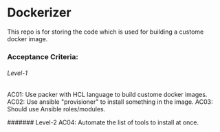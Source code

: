 # Dockerizer
This repo is for storing the code which is used for building a custome docker image.

### Acceptance Criteria: 
###### Level-1
AC01:  Use packer with HCL language to build custome docker images.
AC02:  Use ansible "provisioner" to install something in the image.
AC03:  Should use Ansible roles/modules.

####### Level-2
AC04:  Automate the list of tools to install at once.
